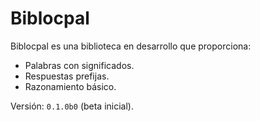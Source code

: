 # Biblocpal

Biblocpal es una biblioteca en desarrollo que proporciona:
- Palabras con significados.
- Respuestas prefijas.
- Razonamiento básico.

Versión: `0.1.0b0` (beta inicial).
